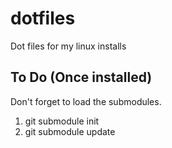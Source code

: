 dotfiles
========

Dot files for my linux installs

To Do (Once installed)
-----

Don't forget to load the submodules.

1. git submodule init
2. git submodule update
